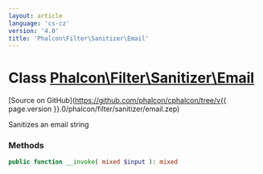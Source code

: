 ```yaml
---
layout: article
language: 'cs-cz'
version: '4.0'
title: 'Phalcon\Filter\Sanitizer\Email'
---
```

# Class [Phalcon\Filter\Sanitizer\Email](Phalcon_Filter_Sanitizer_Email)

[Source on GitHub](https://github.com/phalcon/cphalcon/tree/v{{ page.version }}.0/phalcon/filter/sanitizer/email.zep)

Sanitizes an email string

### Methods

```php
public function __invoke( mixed $input ): mixed
```